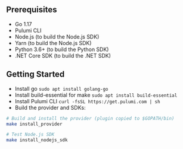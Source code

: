 ## Prerequisites

-   Go 1.17
-   Pulumi CLI
-   Node.js (to build the Node.js SDK)
-   Yarn (to build the Node.js SDK)
-   Python 3.6+ (to build the Python SDK)
-   .NET Core SDK (to build the .NET SDK)

## Getting Started

-   Install go `sudo apt install golang-go`
-   Install build-essential for make `sudo apt install build-essential`
-   Install Pulumi CLI `curl -fsSL https://get.pulumi.com | sh`
-   Build the provider and SDKs:

```bash
# Build and install the provider (plugin copied to $GOPATH/bin)
make install_provider

# Test Node.js SDK
make install_nodejs_sdk
```
